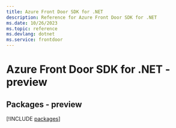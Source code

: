 ```yaml
---
title: Azure Front Door SDK for .NET
description: Reference for Azure Front Door SDK for .NET
ms.date: 10/26/2023
ms.topic: reference
ms.devlang: dotnet
ms.service: frontdoor
---
```

# Azure Front Door SDK for .NET - preview
## Packages - preview
[!INCLUDE [packages](front-door-index.md)]